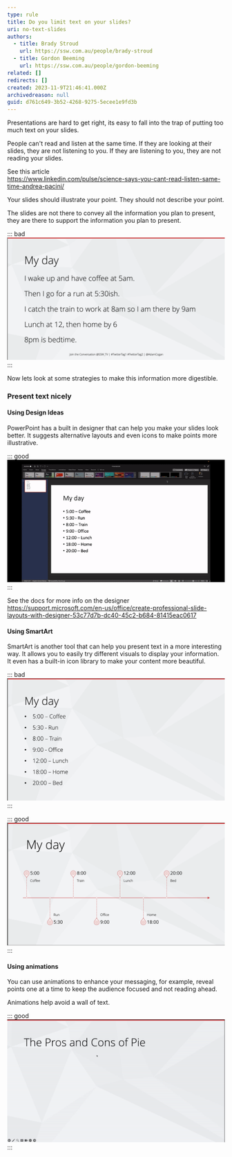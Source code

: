 ```yaml
---
type: rule
title: Do you limit text on your slides?
uri: no-text-slides
authors:
  - title: Brady Stroud
    url: https://ssw.com.au/people/brady-stroud
  - title: Gordon Beeming
    url: https://ssw.com.au/people/gordon-beeming
related: []
redirects: []
created: 2023-11-9T21:46:41.000Z
archivedreason: null
guid: d761c649-3b52-4268-9275-5ecee1e9fd3b
---
```


Presentations are hard to get right, its easy to fall into the trap of putting too much text on your slides.

People can't read and listen at the same time. If they are looking at their slides, they are not listening to you. If they are listening to you, they are not reading your slides.

See this article  
https://www.linkedin.com/pulse/science-says-you-cant-read-listen-same-time-andrea-pacini/


Your slides should illustrate your point. They should not describe your point.

The slides are not there to convey all the information you plan to present, they are there to support the information you plan to present.

::: bad
![Figure: Bad example - Sentence on slides mean the audience isn't listening](my-day-bad.png)
:::

Now lets look at some strategies to make this information more digestible.

### Present text nicely

#### Using Design Ideas

PowerPoint has a built in designer that can help you make your slides look better.
It suggests alternative layouts and even icons to make points more illustrative.

::: good
![Figure: Good example - Use the designer to make slides more interesting](design-ideas-ppt.gif)
:::

See the docs for more info on the designer
https://support.microsoft.com/en-us/office/create-professional-slide-layouts-with-designer-53c77d7b-dc40-45c2-b684-81415eac0617


#### Using SmartArt

SmartArt is another tool that can help you present text in a more interesting way.
It allows you to easily try different visuals to display your information.  
It even has a built-in icon library to make your content more beautiful.

::: bad
![Figure: Bad example - Bullet points makes the intent unclear](ugly-timeline.png)
:::

::: good
![Figure: Good example - SmartArt easily convert bullets into a timeline](cool-timeline.png)
:::

#### Using animations

You can use animations to enhance your messaging, for example, reveal points one at a time to keep the audience focused and not reading ahead.

Animations help avoid a wall of text.

::: good
![Figure: Good example - Animations](animations-pros-cons.gif)
:::
